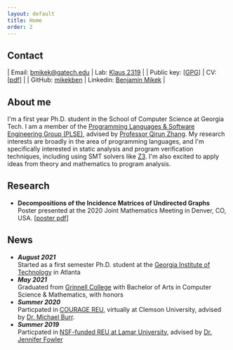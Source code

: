 ```yaml
---
layout: default
title: Home
order: 2
---
```

<style>
td, th {
   border: none!important;
}
</style>

## Contact

| Email: [bmikek@gatech.edu](mailto:bmikek@gatech.edu) | Lab: [Klaus 2319](https://www.scs.gatech.edu/content/building-facilities) |
| Public key: \[[GPG](\resources\bmikek.gpg)\] | CV: \[[pdf](\resources\cv.pdf)\] | 
| GitHub: [mikekben](https://github.com/mikekben) | Linkedin: [Benjamin Mikek](https://www.linkedin.com/in/benmikek/) |


## About me
I'm a first year Ph.D. student in the School of Computer Science at Georgia Tech. I am a member of the [Programming Languages & Software Engineering Group (PLSE)](https://www.scs.gatech.edu/content/programming-languages-software-engineering), advised by [Professor Qirun Zhang](https://www.cc.gatech.edu/~qzhang414/). My research interests are broadly in the area of programming languages, and I'm specifically interested in static analysis and program verification techniques, including using SMT solvers like [Z3](https://github.com/Z3Prover/z3). I'm also excited to apply ideas from theory and mathematics to program analysis.

## Research
+ **Decompositions of the Incidence Matrices of Undirected Graphs** Poster presented at the 2020 Joint Mathematics Meeting in Denver, CO, USA. \[[poster pdf](\resources\JMM_Poster.pdf)\]

## News
+ _**August 2021**_ <br> Started as a first semester Ph.D. student at the [Georgia Institute of Technology](https://www.gatech.edu/) in Atlanta
+ _**May 2021**_ <br> Graduated from [Grinnell College](https://www.grinnell.edu/) with Bachelor of Arts in Computer Science & Mathematics, with honors
+ _**Summer 2020**_ <br> Particpated in [COURAGE REU](https://ssather.people.clemson.edu/COURAGE/), virtually at Clemson University, advised by [Dr. Michael Burr](https://cecas.clemson.edu/~burr2/).
+ _**Summer 2019**_ <br> Particpated in [NSF-funded REU at Lamar University](https://www.lamar.edu/arts-sciences/mathematics/stat-reu/index.html), advised by [Dr. Jennifer Fowler](https://www.lamar.edu/arts-sciences/mathematics/faculty/jennifer-daniel.html)

